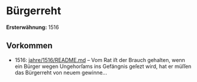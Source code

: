 # Bürgerreht

**Ersterwähnung:** 1516

## Vorkommen
- 1516: [jahre/1516/README.md](../jahre/1516/README.md) – Vom Rat iſt der Brauch gehalten, wenn ein Bürger
wegen Ungehorſams ins Gefängnis geſezt wird, hat er
müſſen das Bürgerreht von neuem gewinne...

